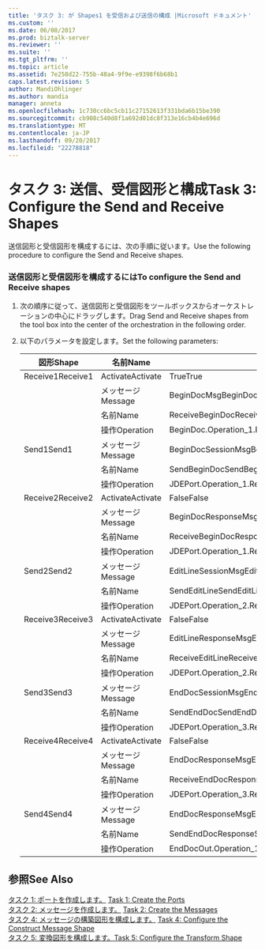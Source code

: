 ```yaml
---
title: 'タスク 3: が Shapes1 を受信および送信の構成 |Microsoft ドキュメント'
ms.custom: ''
ms.date: 06/08/2017
ms.prod: biztalk-server
ms.reviewer: ''
ms.suite: ''
ms.tgt_pltfrm: ''
ms.topic: article
ms.assetid: 7e258d22-755b-48a4-9f9e-e9398f6b68b1
caps.latest.revision: 5
author: MandiOhlinger
ms.author: mandia
manager: anneta
ms.openlocfilehash: 1c730cc6bc5cb11c27152613f331bda6b15be390
ms.sourcegitcommit: cb908c540d8f1a692d01dc8f313e16cb4b4e696d
ms.translationtype: MT
ms.contentlocale: ja-JP
ms.lasthandoff: 09/20/2017
ms.locfileid: "22278818"
---
```

# <a name="task-3-configure-the-send-and-receive-shapes"></a><span data-ttu-id="7090e-102">タスク 3: 送信、受信図形と構成</span><span class="sxs-lookup"><span data-stu-id="7090e-102">Task 3: Configure the Send and Receive Shapes</span></span>
<span data-ttu-id="7090e-103">送信図形と受信図形を構成するには、次の手順に従います。</span><span class="sxs-lookup"><span data-stu-id="7090e-103">Use the following procedure to configure the Send and Receive shapes.</span></span>  
  
### <a name="to-configure-the-send-and-receive-shapes"></a><span data-ttu-id="7090e-104">送信図形と受信図形を構成するには</span><span class="sxs-lookup"><span data-stu-id="7090e-104">To configure the Send and Receive shapes</span></span>  
  
1.  <span data-ttu-id="7090e-105">次の順序に従って、送信図形と受信図形をツールボックスからオーケストレーションの中心にドラッグします。</span><span class="sxs-lookup"><span data-stu-id="7090e-105">Drag Send and Receive shapes from the tool box into the center of the orchestration in the following order.</span></span>  
  
2.  <span data-ttu-id="7090e-106">以下のパラメータを設定します。</span><span class="sxs-lookup"><span data-stu-id="7090e-106">Set the following parameters:</span></span>  
  
    |<span data-ttu-id="7090e-107">図形</span><span class="sxs-lookup"><span data-stu-id="7090e-107">Shape</span></span>|<span data-ttu-id="7090e-108">名前</span><span class="sxs-lookup"><span data-stu-id="7090e-108">Name</span></span>|<span data-ttu-id="7090e-109">設定</span><span class="sxs-lookup"><span data-stu-id="7090e-109">Setting</span></span>|  
    |-----------|----------|-------------|  
    |<span data-ttu-id="7090e-110">Receive1</span><span class="sxs-lookup"><span data-stu-id="7090e-110">Receive1</span></span>|<span data-ttu-id="7090e-111">Activate</span><span class="sxs-lookup"><span data-stu-id="7090e-111">Activate</span></span>|<span data-ttu-id="7090e-112">True</span><span class="sxs-lookup"><span data-stu-id="7090e-112">True</span></span>|  
    ||<span data-ttu-id="7090e-113">メッセージ</span><span class="sxs-lookup"><span data-stu-id="7090e-113">Message</span></span>|<span data-ttu-id="7090e-114">BeginDocMsg</span><span class="sxs-lookup"><span data-stu-id="7090e-114">BeginDocMsg</span></span>|  
    ||<span data-ttu-id="7090e-115">名前</span><span class="sxs-lookup"><span data-stu-id="7090e-115">Name</span></span>|<span data-ttu-id="7090e-116">ReceiveBeginDoc</span><span class="sxs-lookup"><span data-stu-id="7090e-116">ReceiveBeginDoc</span></span>|  
    ||<span data-ttu-id="7090e-117">操作</span><span class="sxs-lookup"><span data-stu-id="7090e-117">Operation</span></span>|<span data-ttu-id="7090e-118">BeginDoc.Operation_1.Request</span><span class="sxs-lookup"><span data-stu-id="7090e-118">BeginDoc.Operation_1.Request</span></span>|  
    |<span data-ttu-id="7090e-119">Send1</span><span class="sxs-lookup"><span data-stu-id="7090e-119">Send1</span></span>|<span data-ttu-id="7090e-120">メッセージ</span><span class="sxs-lookup"><span data-stu-id="7090e-120">Message</span></span>|<span data-ttu-id="7090e-121">BeginDocSessionMsg</span><span class="sxs-lookup"><span data-stu-id="7090e-121">BeginDocSessionMsg</span></span>|  
    ||<span data-ttu-id="7090e-122">名前</span><span class="sxs-lookup"><span data-stu-id="7090e-122">Name</span></span>|<span data-ttu-id="7090e-123">SendBeginDoc</span><span class="sxs-lookup"><span data-stu-id="7090e-123">SendBeginDoc</span></span>|  
    ||<span data-ttu-id="7090e-124">操作</span><span class="sxs-lookup"><span data-stu-id="7090e-124">Operation</span></span>|<span data-ttu-id="7090e-125">JDEPort.Operation_1.Request</span><span class="sxs-lookup"><span data-stu-id="7090e-125">JDEPort.Operation_1.Request</span></span>|  
    |<span data-ttu-id="7090e-126">Receive2</span><span class="sxs-lookup"><span data-stu-id="7090e-126">Receive2</span></span>|<span data-ttu-id="7090e-127">Activate</span><span class="sxs-lookup"><span data-stu-id="7090e-127">Activate</span></span>|<span data-ttu-id="7090e-128">False</span><span class="sxs-lookup"><span data-stu-id="7090e-128">False</span></span>|  
    ||<span data-ttu-id="7090e-129">メッセージ</span><span class="sxs-lookup"><span data-stu-id="7090e-129">Message</span></span>|<span data-ttu-id="7090e-130">BeginDocResponseMsg</span><span class="sxs-lookup"><span data-stu-id="7090e-130">BeginDocResponseMsg</span></span>|  
    ||<span data-ttu-id="7090e-131">名前</span><span class="sxs-lookup"><span data-stu-id="7090e-131">Name</span></span>|<span data-ttu-id="7090e-132">ReceiveBeginDocResponse</span><span class="sxs-lookup"><span data-stu-id="7090e-132">ReceiveBeginDocResponse</span></span>|  
    ||<span data-ttu-id="7090e-133">操作</span><span class="sxs-lookup"><span data-stu-id="7090e-133">Operation</span></span>|<span data-ttu-id="7090e-134">JDEPort.Operation_1.Response</span><span class="sxs-lookup"><span data-stu-id="7090e-134">JDEPort.Operation_1.Response</span></span>|  
    |<span data-ttu-id="7090e-135">Send2</span><span class="sxs-lookup"><span data-stu-id="7090e-135">Send2</span></span>|<span data-ttu-id="7090e-136">メッセージ</span><span class="sxs-lookup"><span data-stu-id="7090e-136">Message</span></span>|<span data-ttu-id="7090e-137">EditLineSessionMsg</span><span class="sxs-lookup"><span data-stu-id="7090e-137">EditLineSessionMsg</span></span>|  
    ||<span data-ttu-id="7090e-138">名前</span><span class="sxs-lookup"><span data-stu-id="7090e-138">Name</span></span>|<span data-ttu-id="7090e-139">SendEditLine</span><span class="sxs-lookup"><span data-stu-id="7090e-139">SendEditLine</span></span>|  
    ||<span data-ttu-id="7090e-140">操作</span><span class="sxs-lookup"><span data-stu-id="7090e-140">Operation</span></span>|<span data-ttu-id="7090e-141">JDEPort.Operation_2.Request</span><span class="sxs-lookup"><span data-stu-id="7090e-141">JDEPort.Operation_2.Request</span></span>|  
    |<span data-ttu-id="7090e-142">Receive3</span><span class="sxs-lookup"><span data-stu-id="7090e-142">Receive3</span></span>|<span data-ttu-id="7090e-143">Activate</span><span class="sxs-lookup"><span data-stu-id="7090e-143">Activate</span></span>|<span data-ttu-id="7090e-144">False</span><span class="sxs-lookup"><span data-stu-id="7090e-144">False</span></span>|  
    ||<span data-ttu-id="7090e-145">メッセージ</span><span class="sxs-lookup"><span data-stu-id="7090e-145">Message</span></span>|<span data-ttu-id="7090e-146">EditLineResponseMsg</span><span class="sxs-lookup"><span data-stu-id="7090e-146">EditLineResponseMsg</span></span>|  
    ||<span data-ttu-id="7090e-147">名前</span><span class="sxs-lookup"><span data-stu-id="7090e-147">Name</span></span>|<span data-ttu-id="7090e-148">ReceiveEditLine</span><span class="sxs-lookup"><span data-stu-id="7090e-148">ReceiveEditLine</span></span>|  
    ||<span data-ttu-id="7090e-149">操作</span><span class="sxs-lookup"><span data-stu-id="7090e-149">Operation</span></span>|<span data-ttu-id="7090e-150">JDEPort.Operation_2.Response</span><span class="sxs-lookup"><span data-stu-id="7090e-150">JDEPort.Operation_2.Response</span></span>|  
    |<span data-ttu-id="7090e-151">Send3</span><span class="sxs-lookup"><span data-stu-id="7090e-151">Send3</span></span>|<span data-ttu-id="7090e-152">メッセージ</span><span class="sxs-lookup"><span data-stu-id="7090e-152">Message</span></span>|<span data-ttu-id="7090e-153">EndDocSessionMsg</span><span class="sxs-lookup"><span data-stu-id="7090e-153">EndDocSessionMsg</span></span>|  
    ||<span data-ttu-id="7090e-154">名前</span><span class="sxs-lookup"><span data-stu-id="7090e-154">Name</span></span>|<span data-ttu-id="7090e-155">SendEndDoc</span><span class="sxs-lookup"><span data-stu-id="7090e-155">SendEndDoc</span></span>|  
    ||<span data-ttu-id="7090e-156">操作</span><span class="sxs-lookup"><span data-stu-id="7090e-156">Operation</span></span>|<span data-ttu-id="7090e-157">JDEPort.Operation_3.Request</span><span class="sxs-lookup"><span data-stu-id="7090e-157">JDEPort.Operation_3.Request</span></span>|  
    |<span data-ttu-id="7090e-158">Receive4</span><span class="sxs-lookup"><span data-stu-id="7090e-158">Receive4</span></span>|<span data-ttu-id="7090e-159">Activate</span><span class="sxs-lookup"><span data-stu-id="7090e-159">Activate</span></span>|<span data-ttu-id="7090e-160">False</span><span class="sxs-lookup"><span data-stu-id="7090e-160">False</span></span>|  
    ||<span data-ttu-id="7090e-161">メッセージ</span><span class="sxs-lookup"><span data-stu-id="7090e-161">Message</span></span>|<span data-ttu-id="7090e-162">EndDocResponseMsg</span><span class="sxs-lookup"><span data-stu-id="7090e-162">EndDocResponseMsg</span></span>|  
    ||<span data-ttu-id="7090e-163">名前</span><span class="sxs-lookup"><span data-stu-id="7090e-163">Name</span></span>|<span data-ttu-id="7090e-164">ReceiveEndDocResponse</span><span class="sxs-lookup"><span data-stu-id="7090e-164">ReceiveEndDocResponse</span></span>|  
    ||<span data-ttu-id="7090e-165">操作</span><span class="sxs-lookup"><span data-stu-id="7090e-165">Operation</span></span>|<span data-ttu-id="7090e-166">JDEPort.Operation_3.Response</span><span class="sxs-lookup"><span data-stu-id="7090e-166">JDEPort.Operation_3.Response</span></span>|  
    |<span data-ttu-id="7090e-167">Send4</span><span class="sxs-lookup"><span data-stu-id="7090e-167">Send4</span></span>|<span data-ttu-id="7090e-168">メッセージ</span><span class="sxs-lookup"><span data-stu-id="7090e-168">Message</span></span>|<span data-ttu-id="7090e-169">EndDocResponseMsg</span><span class="sxs-lookup"><span data-stu-id="7090e-169">EndDocResponseMsg</span></span>|  
    ||<span data-ttu-id="7090e-170">名前</span><span class="sxs-lookup"><span data-stu-id="7090e-170">Name</span></span>|<span data-ttu-id="7090e-171">SendEndDocResponse</span><span class="sxs-lookup"><span data-stu-id="7090e-171">SendEndDocResponse</span></span>|  
    ||<span data-ttu-id="7090e-172">操作</span><span class="sxs-lookup"><span data-stu-id="7090e-172">Operation</span></span>|<span data-ttu-id="7090e-173">EndDocOut.Operation_1.Request</span><span class="sxs-lookup"><span data-stu-id="7090e-173">EndDocOut.Operation_1.Request</span></span>|  
  
## <a name="see-also"></a><span data-ttu-id="7090e-174">参照</span><span class="sxs-lookup"><span data-stu-id="7090e-174">See Also</span></span>  
 <span data-ttu-id="7090e-175">[タスク 1: ポートを作成します。](../core/task-1-create-the-ports2.md) </span><span class="sxs-lookup"><span data-stu-id="7090e-175">[Task 1: Create the Ports](../core/task-1-create-the-ports2.md) </span></span>  
 <span data-ttu-id="7090e-176">[タスク 2: メッセージを作成します。](../core/task-2-create-the-messages1.md) </span><span class="sxs-lookup"><span data-stu-id="7090e-176">[Task 2: Create the Messages](../core/task-2-create-the-messages1.md) </span></span>  
 <span data-ttu-id="7090e-177">[タスク 4: メッセージの構築図形を構成します。](../core/task-4-configure-the-construct-message-shape2.md) </span><span class="sxs-lookup"><span data-stu-id="7090e-177">[Task 4: Configure the Construct Message Shape](../core/task-4-configure-the-construct-message-shape2.md) </span></span>  
 [<span data-ttu-id="7090e-178">タスク 5: 変換図形を構成します。</span><span class="sxs-lookup"><span data-stu-id="7090e-178">Task 5: Configure the Transform Shape</span></span>](../core/task-5-configure-the-transform-shape1.md)